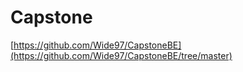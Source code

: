 # Capstone


[https://github.com/Wide97/CapstoneBE](https://github.com/Wide97/CapstoneBE/tree/master)
 
